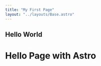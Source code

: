 ```yaml
---
title: "My First Page"
layout: "../layouts/Base.astro"
---
```


## Hello World

# Hello Page with Astro